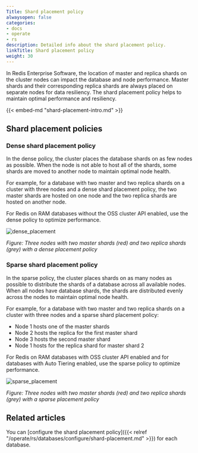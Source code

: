 ```yaml
---
Title: Shard placement policy
alwaysopen: false
categories:
- docs
- operate
- rs
description: Detailed info about the shard placement policy.
linkTitle: Shard placement policy
weight: 30
---
```

In Redis Enterprise Software, the location of master and replica shards on the cluster nodes can impact the database and node performance.
Master shards and their corresponding replica shards are always placed on separate nodes for data resiliency.
The shard placement policy helps to maintain optimal performance and resiliency.

{{< embed-md "shard-placement-intro.md"  >}}

## Shard placement policies

### Dense shard placement policy

In the dense policy, the cluster places the database shards on as few nodes as possible.
When the node is not able to host all of the shards, some shards are moved to another node to maintain optimal node health.

For example, for a database with two master and two replica shards on a cluster with three nodes and a dense shard placement policy,
the two master shards are hosted on one node and the two replica shards are hosted on another node.

For Redis on RAM databases without the OSS cluster API enabled, use the dense policy to optimize performance.

![dense_placement](/images/rs/dense_placement.png)

*Figure: Three nodes with two master shards (red) and two replica shards (grey) with a dense placement policy*

### Sparse shard placement policy

In the sparse policy, the cluster places shards on as many nodes as possible to distribute the shards of a database across all available nodes.
When all nodes have database shards, the shards are distributed evenly across the nodes to maintain optimal node health.

For example, for a database with two master and two replica shards on a cluster with three nodes and a sparse shard placement policy:

- Node 1 hosts one of the master shards
- Node 2 hosts the replica for the first master shard
- Node 3 hosts the second master shard
- Node 1 hosts for the replica shard for master shard 2

For Redis on RAM databases with OSS cluster API enabled and for databases with Auto Tiering enabled, use the sparse policy to optimize performance.

![sparse_placement](/images/rs/sparse_placement.png)

*Figure: Three nodes with two master shards (red) and two replica shards (grey) with a sparse placement policy*

## Related articles

You can [configure the shard placement policy]({{< relref "/operate/rs/databases/configure/shard-placement.md" >}}) for each database.
